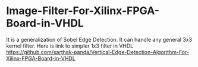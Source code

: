 # Image-Filter-For-Xilinx-FPGA-Board-in-VHDL
It is a generalization of Sobel Edge Detection. It can handle any general 3x3 kernel filter. Here is link to simpler 1x3 filter in VHDL https://github.com/sarthak-panda/Vertical-Edge-Detection-Algorithm-For-Xilinx-FPGA-Board-in-VHDL

